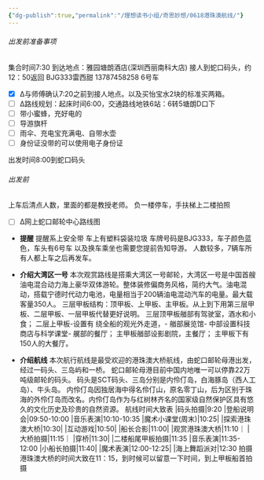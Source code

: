 ```yaml
---
{"dg-publish":true,"permalink":"/理想读书小组/奇思妙想/0618港珠澳航线/"}
---
```


###### 出发前准备事项
集合时间7:30
到达地点：雅园塘朗酒店(深圳西丽南科大店) 接人到蛇口码头，约12：50返回
BJG333雷西甜 13787458258    6号车
- [x] ∆与师傅确认7:20之前到接人地点。以及买怡宝水2块的标准买两箱。
- [ ] ∆路线规划：起床时间6:00，交通路线地铁6站：6转5塘朗D口下
- [ ] 带小蜜蜂，充好电的
- [ ] 导游旗杆
- [ ] 雨伞、充电宝充满电、自带水壶
- [ ] 身份证没带的可以使用电子身份证

出发时间8:00到蛇口码头
###### 出发前
上车后清点人数，里面的都是教授老师。
负一楼停车，手扶梯上二楼拍照
- [ ] ∆网上蛇口邮轮中心路线图
- **提醒**
	提醒系上安全带
	车上有塑料袋装垃圾
	车牌号码是BJG333，车子颜色蓝色，车头有6号车
	以及换车乘坐也需要您提前告知导游。
	人数较多，7辆车所有人都上车之后再发车。

- **介绍大湾区一号**
本次观赏路线是搭乘大湾区一号邮轮，大湾区一号是中国首艘油电混合动力海上豪华双体游轮。整体装修偏商务风格，简约大气。油电混动，搭载宁德时代动力电池，电量相当于200辆油电混动汽车的电量。最大载客量350人。
三层甲板结构：顶甲板、上甲板、主甲板。从上到下用第三层甲板、二层甲板、一层甲板代替更好说明。
三层顶甲板艏部有驾驶室，酒水和小食；
二层上甲板-设置有 绕全船的观光外走道，- 艏部展览馆- 中部设置科技商店与科学课堂- 艉部的餐厅；
主甲板艏部设影剧院，主餐厅；
主甲板下有150人的大餐厅。
- **介绍航线**
本次航行航线是最受欢迎的港珠澳大桥航线，由蛇口邮轮母港出发，经过一码头、三岛屿和一桥。
蛇口邮轮母港目前中国内地唯一可以停靠22万吨级邮轮的码头。
码头是SCT码头、三岛分别是内伶仃岛，白海豚岛（西人工岛）、牛头岛。
内伶仃岛因独居海中得名伶仃山，原名零丁山，后为区别于珠海的外伶仃岛而改名。内伶仃岛作为与红树林齐名的国家级自然保护区具有悠久的文化历史及珍贵的自然资源。
航线时间大致表
|码头拍摄|9:20
|登船说明会|09:50-10:00
|音乐表演|10:10-10:35
|魔术小课堂(周末)|10:25|
|探索港珠澳大桥|10:30|
|互动游戏|10:50|
|船长合影|11:00|
|观赏港珠澳大桥|11:10｜
|大桥拍摄|11:15｜
|穿桥|11:30|
|二楼船尾甲板拍摄|11:35
|音乐表演|11:35-12:00
|小船长拍摄|11:40|
|魔术表演|12:00-12:25|
|海上舞蹈派对|12:30
拍摄港珠澳大桥的时间大致在11：15，到时候可以留意一下时间，到上甲板船首拍摄


